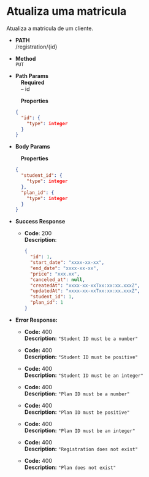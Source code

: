 # Atualiza uma matricula

Atualiza a matricula de um cliente.

- **PATH** <br />
  /registration/{id}

- **Method** <br />
  `PUT`

- **Path Params** <br />
  &emsp;**Required** <br />
  &emsp;&ndash; id

  &emsp;**Properties**

  ```json
  {
    "id": {
      "type": integer
    }
  }
  ```

- **Body Params** <br />

  &emsp;**Properties**

  ```json
  {
    "student_id": {
      "type": integer
    },
    "plan_id": {
      "type": integer
    }
  }
  ```

- **Success Response**

  - **Code**: 200 <br />
    **Description**:
    ```json
    {
      "id": 1,
      "start_date": "xxxx-xx-xx",
      "end_date": "xxxx-xx-xx",
      "price": "xxx.xx",
      "canceled_at": null,
      "createdAt": "xxxx-xx-xxTxx:xx:xx.xxxZ",
      "updatedAt": "xxxx-xx-xxTxx:xx:xx.xxxZ",
      "student_id": 1,
      "plan_id": 1
    }
    ```

- **Error Response:**

  - **Code:** 400 <br />
    **Description:** `"Student ID must be a number"`

  - **Code:** 400 <br />
    **Description:** `"Student ID must be positive"`

  - **Code:** 400 <br />
    **Description:** `"Student ID must be an integer"`

  - **Code:** 400 <br />
    **Description:** `"Plan ID must be a number"`

  - **Code:** 400 <br />
    **Description:** `"Plan ID must be positive"`

  - **Code:** 400 <br />
    **Description:** `"Plan ID must be an integer"`

  - **Code:** 400 <br />
    **Description:** `"Registration does not exist"`

  - **Code:** 400 <br />
    **Description:** `"Plan does not exist"`
